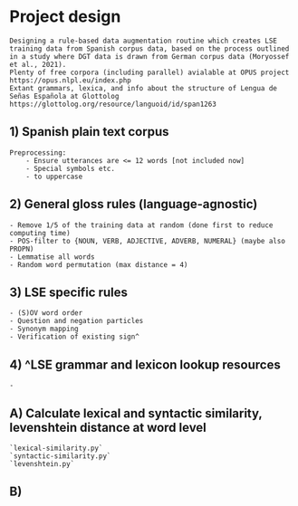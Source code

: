 # Project design
    Designing a rule-based data augmentation routine which creates LSE training data from Spanish corpus data, based on the process outlined in a study where DGT data is drawn from German corpus data (Moryossef et al., 2021).
    Plenty of free corpora (including parallel) avialable at OPUS project https://opus.nlpl.eu/index.php
    Extant grammars, lexica, and info about the structure of Lengua de Señas Española at Glottolog https://glottolog.org/resource/languoid/id/span1263

## 1) Spanish plain text corpus
    Preprocessing:
        - Ensure utterances are <= 12 words [not included now]
        - Special symbols etc.
        - to uppercase

## 2) General gloss rules (language-agnostic)
    - Remove 1/5 of the training data at random (done first to reduce computing time)
    - POS-filter to {NOUN, VERB, ADJECTIVE, ADVERB, NUMERAL} (maybe also PROPN)
    - Lemmatise all words
    - Random word permutation (max distance = 4)

## 3) LSE specific rules
    - (S)OV word order
    - Question and negation particles
    - Synonym mapping
    - Verification of existing sign^

## 4) ^LSE grammar and lexicon lookup resources
    - 

## A) Calculate lexical and syntactic similarity, levenshtein distance at word level
    `lexical-similarity.py`
    `syntactic-similarity.py`
    `levenshtein.py`

## B) 


